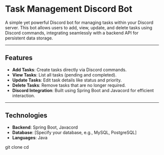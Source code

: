 # Task Management Discord Bot

A simple yet powerful Discord bot for managing tasks within your Discord server. This bot allows users to add, view, update, and delete tasks using Discord commands, integrating seamlessly with a backend API for persistent data storage.

---

## Features

- **Add Tasks**: Create tasks directly via Discord commands.
- **View Tasks**: List all tasks (pending and completed).
- **Update Tasks**: Edit task details like status and priority.
- **Delete Tasks**: Remove tasks that are no longer required.
- **Discord Integration**: Built using Spring Boot and Javacord for efficient interaction.

---

## Technologies

- **Backend**: Spring Boot, Javacord
- **Database**: [Specify your database, e.g., MySQL, PostgreSQL]
- **Languages**: Java

git clone <repository-url>
cd <repository-folder>
